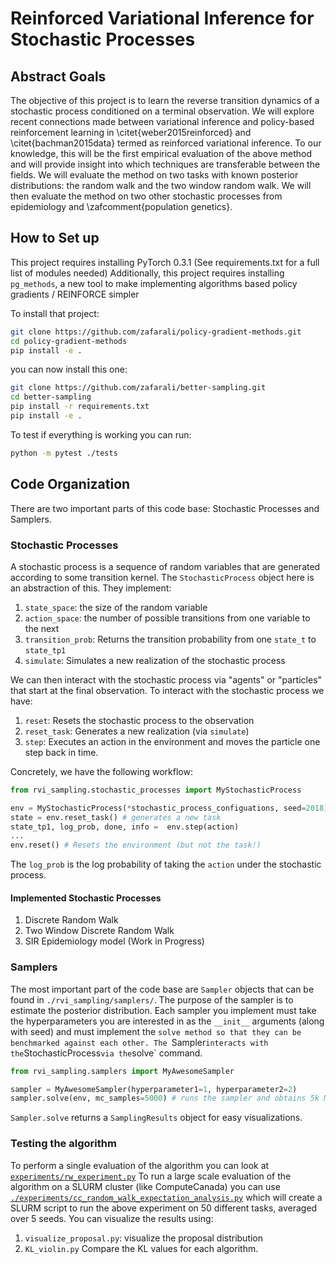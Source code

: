 # Reinforced Variational Inference for Stochastic Processes

## Abstract Goals
The objective of this project is to learn the reverse transition dynamics of a stochastic process conditioned on a terminal observation. We will explore recent connections made between variational inference and policy-based reinforcement learning in \citet{weber2015reinforced} and \citet{bachman2015data} termed as reinforced variational inference. To our knowledge, this will be the first empirical evaluation of the above method and will provide insight into which techniques are transferable between the fields. We will evaluate the method on two tasks with known posterior distributions: the random walk and the two window random walk. We will then evaluate the method on two other stochastic processes from epidemiology and \zafcomment{population genetics}.

## How to Set up

This project requires installing PyTorch 0.3.1 (See requirements.txt for a full list of modules needed)
Additionally, this project requires installing `pg_methods`, a new tool to make implementing algorithms based policy gradients / REINFORCE simpler

To install that project:

```bash
git clone https://github.com/zafarali/policy-gradient-methods.git
cd policy-gradient-methods
pip install -e .
```

you can now install this one:

```bash
git clone https://github.com/zafarali/better-sampling.git
cd better-sampling
pip install -r requirements.txt
pip install -e .
```

To test if everything is working you can run:

```bash
python -m pytest ./tests
```

## Code Organization

There are two important parts of this code base: Stochastic Processes and Samplers.

### Stochastic Processes

A stochastic process is a sequence of random variables that are generated according to some transition kernel. The `StochasticProcess` object here is an abstraction of this.
They implement:

1. `state_space`: the size of the random variable 
2. `action_space`: the number of possible transitions from one variable to the next
4. `transition_prob`: Returns the transition probability from one `state_t` to `state_tp1` 
5. `simulate`: Simulates a new realization of the stochastic process

We can then interact with the stochastic process via "agents" or "particles" that start at the final observation. To interact with the stochastic process we have:

1. `reset`: Resets the stochastic process to the observation
2. `reset_task`: Generates a new realization (via `simulate`)
3. `step`: Executes an action in the environment and moves the particle one step back in time.

Concretely, we have the following workflow:

```python
from rvi_sampling.stochastic_processes import MyStochasticProcess

env = MyStochasticProcess(*stochastic_process_configuations, seed=2018)
state = env.reset_task() # generates a new task
state_tp1, log_prob, done, info =  env.step(action)
...
env.reset() # Resets the environment (but not the task!)
```

The `log_prob` is the log probability of taking the `action` under the stochastic process.

#### Implemented Stochastic Processes

1. Discrete Random Walk
2. Two Window Discrete Random Walk
3. SIR Epidemiology model (Work in Progress)

### Samplers

The most important part of the code base are `Sampler` objects that can be found in `./rvi_sampling/samplers/`.
The purpose of the sampler is to estimate the posterior distribution. Each sampler you implement must take the hyperparameters you are interested in as the `__init__` arguments (along with seed) and must implement the `solve
 method so that they can be benchmarked against each other. The `Sampler` interacts with the `StochasticProcess` via the `solve` command.
 
```python
from rvi_sampling.samplers import MyAwesomeSampler

sampler = MyAwesomeSampler(hyperparameter1=1, hyperparameter2=2)
sampler.solve(env, mc_samples=5000) # runs the sampler and obtains 5k MC Samples
```

`Sampler.solve` returns a `SamplingResults` object for easy visualizations.

### Testing the algorithm

To perform a single evaluation of the algorithm you can look at [`experiments/rw_experiment.py`](./experiments/rw_experiment.py)
To run a large scale evaluation of the algorithm on a SLURM cluster (like ComputeCanada) you can use [`./experiments/cc_random_walk_expectation_analysis.py`](./experiments/cc_random_walk_expectation_analysis.py) 
which will create a SLURM script to run the above experiment on 50 different tasks, averaged over 5 seeds.
You can visualize the results using:
1. `visualize_proposal.py`: visualize the proposal distribution
2. `KL_violin.py` Compare the KL values for each algorithm.

